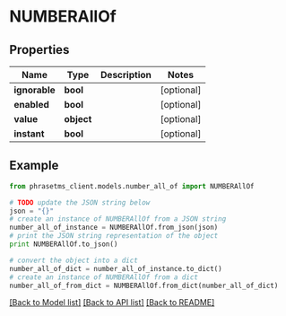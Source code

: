 # NUMBERAllOf

## Properties

| Name          | Type       | Description | Notes      |
| ------------- | ---------- | ----------- | ---------- |
| **ignorable** | **bool**   |             | [optional] |
| **enabled**   | **bool**   |             | [optional] |
| **value**     | **object** |             | [optional] |
| **instant**   | **bool**   |             | [optional] |

## Example

```python
from phrasetms_client.models.number_all_of import NUMBERAllOf

# TODO update the JSON string below
json = "{}"
# create an instance of NUMBERAllOf from a JSON string
number_all_of_instance = NUMBERAllOf.from_json(json)
# print the JSON string representation of the object
print NUMBERAllOf.to_json()

# convert the object into a dict
number_all_of_dict = number_all_of_instance.to_dict()
# create an instance of NUMBERAllOf from a dict
number_all_of_from_dict = NUMBERAllOf.from_dict(number_all_of_dict)
```

[[Back to Model list]](../README.md#documentation-for-models) [[Back to API list]](../README.md#documentation-for-api-endpoints) [[Back to README]](../README.md)
